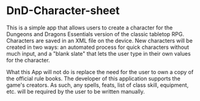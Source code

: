 # DnD-Character-sheet
This is a simple app that allows users to create a character for the Dungeons and Dragons Essentials version of the classic tabletop RPG.
Characters are saved in an XML file on the device. New characters will be created in two ways: an automated process for quick characters
without much input, and a "blank slate" that lets the user type in their own values for the character.

What this App will not do is replace the need for the user to own a copy of the official rule books. The developer of this application supports the game's creators. As such, any spells, feats, list of class skill, equipment, etc. will be required by the user to be written manually.
